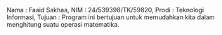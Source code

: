 Nama : Faaid Sakhaa,
NIM : 24/539398/TK/59820,
Prodi : Teknologi Informasi,
Tujuan : Program ini bertujuan untuk memudahkan kita dalam menghitung suatu operasi matematika.

